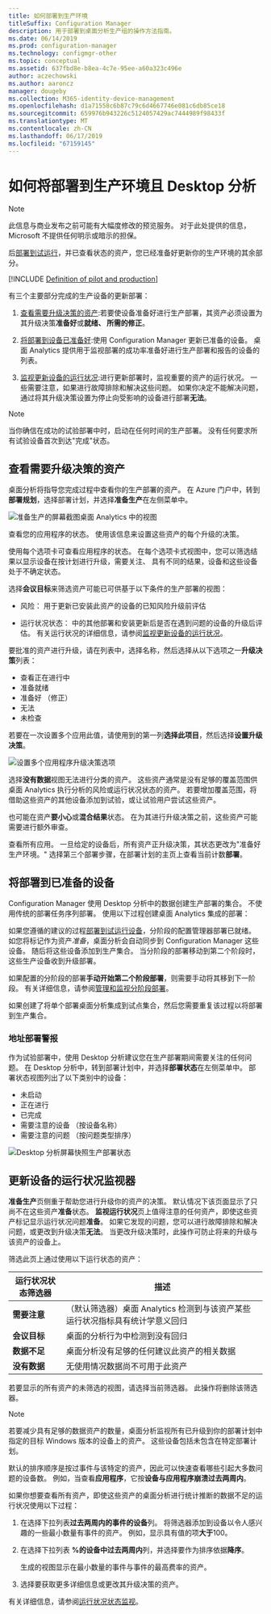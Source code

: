 ```yaml
---
title: 如何部署到生产环境
titleSuffix: Configuration Manager
description: 用于部署到桌面分析生产组的操作方法指南。
ms.date: 06/14/2019
ms.prod: configuration-manager
ms.technology: configmgr-other
ms.topic: conceptual
ms.assetid: 637fbd8e-b8ea-4c7e-95ee-a60a323c496e
author: aczechowski
ms.author: aaroncz
manager: dougeby
ms.collection: M365-identity-device-management
ms.openlocfilehash: d1a71558c6b87c79c6d4667746e081c6db85ce18
ms.sourcegitcommit: 659976b943226c5124057429ac7444989f98433f
ms.translationtype: MT
ms.contentlocale: zh-CN
ms.lasthandoff: 06/17/2019
ms.locfileid: "67159145"
---
```

# <a name="how-to-deploy-to-production-with-desktop-analytics"></a>如何将部署到生产环境且 Desktop 分析

> [!Note]  
> 此信息与商业发布之前可能有大幅度修改的预览服务。 对于此处提供的信息，Microsoft 不提供任何明示或暗示的担保。  

后[部署到试运行](/sccm/desktop-analytics/deploy-pilot)，并已查看状态的资产，您已经准备好更新你的生产环境的其余部分。

[!INCLUDE [Definition of pilot and production](includes/define-pilot-prod.md)]

有三个主要部分完成的生产设备的更新部署：

1. [查看需要升级决策的资产](#bkmk_review):若要使设备准备好进行生产部署，其资产必须设置为其升级决策**准备好**或**就绪、 所需的修正**。  

2. [将部署到设备已准备好](#bkmk_deploy):使用 Configuration Manager 更新已准备的设备。 桌面 Analytics 提供用于监视部署的成功率准备好进行生产部署和报告的设备的列表。  

3. [监视更新设备的运行状况](#bkmk_monitor):进行更新部署时，监视重要的资产的运行状况。 一些需要注意，如果进行故障排除和解决这些问题。 如果你决定不能解决问题，通过将其升级决策设置为停止向受影响的设备进行部署**无法**。  

> [!NOTE]  
> 当你确信在成功的试验部署中时，启动在任何时间的生产部署。 没有任何要求所有试验设备首次到达"完成"状态。  



## <a name="bkmk_review"></a> 查看需要升级决策的资产

桌面分析将指导您完成过程中查看你的生产部署的资产。 在 Azure 门户中，转到**部署规划**，选择部署计划，并选择**准备生产**在左侧菜单中。

![准备生产的屏幕截图桌面 Analytics 中的视图](media/prepare-production.png)

查看您的应用程序的状态。 使用该信息来设置这些资产的每个升级的决策。

使用每个选项卡可查看应用程序的状态。 在每个选项卡式视图中，您可以筛选结果以显示设备在按计划进行升级，需要关注、 具有不同的结果，设备和这些设备处于不确定状态。

选择**会议目标**来筛选资产可能已可供基于以下条件的生产部署的视图：

- 风险： 用于更新已安装此资产的设备的已知风险升级前评估  

- 运行状况状态： 中的其他部署和安装更新后是否在遇到问题的设备的升级后评估。 有关运行状况的详细信息，请参阅[监视更新设备的运行状况](#bkmk_monitor)。  

要批准的资产进行升级，请在列表中，选择名称，然后选择从以下选项之一**升级决策**列表：

- 查看正在进行中
- 准备就绪
- 准备好 （修正）
- 无法
- 未检查

若要在一次设置多个应用此值，请使用到的第一列**选择此项目**，然后选择**设置升级决策**。

![设置多个应用程序升级决策选项](media/prep-prod-set-upgrade-decision.png)

选择**没有数据**视图无法进行分类的资产。 这些资产通常是没有足够的覆盖范围供桌面 Analytics 执行分析的风险或运行状况状态的资产。 若要增加覆盖范围，将借助这些资产的其他设备添加到试验，或让试验用户尝试这些资产。

也可能在资产**要小心**或**混合结果**状态。 在为其进行升级决策之前，这些资产可能需要进行额外审查。

查看所有应用。 一旦给定的设备后，所有资产正升级决策，其状态更改为"准备好生产环境。" 选择第三个部署步骤，在部署计划的主页上查看当前计数**部署**。


## <a name="bkmk_deploy"></a> 将部署到已准备的设备

Configuration Manager 使用 Desktop 分析中的数据创建生产部署的集合。 不使用传统的部署任务序列部署。 使用以下过程创建桌面 Analytics 集成的部署：

如果您遵循的建议的过程[部署到试运行设备](/sccm/desktop-analytics/deploy-pilot#deploy-to-pilot-devices)，分阶段的配置管理器部署已就绪。 如您将标记作为资产*准备*，桌面分析会自动同步到 Configuration Manager 这些设备。 随后将这些设备添加到生产集合。 当分阶段的部署移动到第二个阶段时，这些生产设备收到升级部署。

如果配置的分阶段的部署**手动开始第二个阶段部署**，则需要手动将其移到下一阶段。 有关详细信息，请参阅[管理和监视分阶段部署](/sccm/osd/deploy-use/manage-monitor-phased-deployments#bkmk_move)。

如果创建了将单个部署桌面分析集成到试点集合，然后您需要重复该过程以将部署到生产集合。


### <a name="address-deployment-alerts"></a>地址部署警报

作为试验部署中，使用 Desktop 分析建议您在生产部署期间需要关注的任何问题。 在 Desktop 分析中，转到部署计划中，并选择**部署状态**在左侧菜单中。 部署状态视图列出了以下类别中的设备：  

- 未启动
- 正在进行
- 已完成
- 需要注意的设备 （按设备名称）
- 需要注意的问题 （按问题类型排序）

![Desktop 分析屏幕快照生产部署状态](media/prod-deployment-status.png)


## <a name="bkmk_monitor"></a> 更新设备的运行状况监视器

**准备生产**页侧重于帮助您进行升级你的资产的决策。 默认情况下该页面显示了只尚不在这些资产**准备**状态。 **监视运行状况**页上值得注意的任何资产，即使这些资产标记显示运行状况问题**准备**。 如果它发现的问题，您可以进行故障排除和解决问题，或更改到升级决策**无法**。 当更改升级决策时，此操作可防止将来的升级与该资产的设备上。

筛选此页上通过使用以下运行状态的资产：

| 运行状况状态筛选器 | 描述 |
|----------------------|-------------|
| **需要注意** | （默认筛选器）桌面 Analytics 检测到与该资产某些运行状况指标具有统计学意义回归
| **会议目标** | 桌面的分析行为中检测到没有回归 |
| **数据不足** | 桌面分析没有足够的任何建议此资产的相关数据 |
| **没有数据** | 无使用情况数据尚不可用于此资产 |

若要显示的所有资产的未筛选的视图，请选择当前筛选器。 此操作将删除该筛选器。

> [!NOTE]  
> 若要减少具有足够的数据资产的数量，桌面分析监视所有已升级到你的部署计划中指定的目标 Windows 版本的设备上的资产。 这些设备包括未包含在特定部署计划。  

默认的排序顺序是按过事件与该特定的资产，因此可以快速查看哪些引起大多数问题的设备数。 例如，当查看**应用程序**，它按**设备与应用程序崩溃过去两周内**。

如果你想要查看所有资产，即使这些资产的桌面分析进行统计推断的数据不足的运行状况使用以下过程：

1. 在选择下拉列表**过去两周内的事件的设备**列。 将筛选器添加到设备以令人感兴趣的一些最小数量有事件的资产。 例如，显示具有值的项**大于**100。  

2. 在选择下拉列表 **%的设备中过去两周内**列，并选择要作为排序依据**降序**。  

    生成的视图显示在最小数量的事件与事件的最高费率的资产。  

3. 选择要获取更多详细信息或更改其升级决策的资产。  

有关详细信息，请参阅[运行状况状态监视](/sccm/desktop-analytics/health-status-monitoring)。

